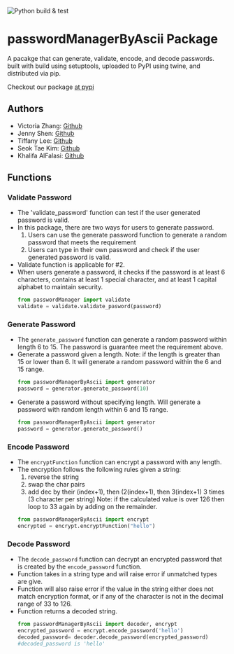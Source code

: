 ![Python build & test](https://github.com/software-students-fall2022/python-package-exercise-project-3-team-11/actions/workflows/build.yaml/badge.svg)

# passwordManagerByAscii Package
A pacakge that can generate, validate, encode, and decode passwords. built with build using setuptools, uploaded to PyPI using twine, and distributed via pip.

Checkout our package [at pypi](https://pypi.org/project/passwordManagerByAscii/0.2/)

## Authors
- Victoria Zhang: [Github](https://github.com/Ruixi-Zhang)
- Jenny Shen: [Github](https://github.com/JennyShen10792)
- Tiffany Lee: [Github](https://github.com/les5185)
- Seok Tae Kim: [Github](https://github.com/seoktaekim)
- Khalifa AlFalasi: [Github](https://github.com/Khalifa-AlFalasi)

## Functions
### Validate Password
- The 'validate_password' function can test if the user generated password is valid. 
- In this package, there are two ways for users to generate password. 
    1. Users can use the generate password function to generate a random password that meets the requirement
    2. Users can type in their own password and check if the user generated password is valid. 
- Validate function is applicable for #2. 
- When users generate a password, it checks if the password is at least 6 characters, contains at least 1 special character, and at least 1 capital alphabet to maintain security. 
    ```python
    from passwordManager import validate
    validate = validate.validate_pasword(password)
    ```
    <!-- the parameter password would take the user input -->


### Generate Password
- The `generate_password` function can generate a random password within length 6 to 15. The password is guarantee meet the requirement above.
- Generate a password given a length. Note: if the length is greater than 15 or lower than 6. It will generate a random password  within the 6 and 15 range.
    ```python
    from passwordManagerByAscii import generator
    password = generator.generate_password(10)
    ```
- Generate a password without specifying length. Will generate a password with random length within 6 and 15 range.
    ```python
    from passwordManagerByAscii import generator
    password = generator.generate_password()
    ```
### Encode Password
- The `encryptFunction` function can encrypt a password with any length.
- The encryption follows the following rules given a string: 
	1. reverse the string
	2. swap the char pairs
	3. add dec by their (index+1), then (2(index+1), then 3(index+1) 3 times (3 character per string)
	Note: if the calculated value is over 126 then loop to 33 again by adding on the remainder.
	```python
    from passwordManagerByAscii import encrypt
    encrypted = encrypt.encryptFunction("hello")
    ```
### Decode Password
- The `decode_password` function can decrypt an encrypted password that is created by the `encode_password` function. 
- Function takes in a string type and will raise error if unmatched types are give.
- Function will also raise error if the value in the string either does not match encryption format, or if any of the character is not in the decimal range of 33 to 126. 
- Function returns a decoded string.
    ```python
    from passwordManagerByAscii import decoder, encrypt
    encrypted_password = encrypt.encode_password('hello')
    decoded_password= decoder.decode_password(encrypted_password)
    #decoded_password is 'hello'
    ```
